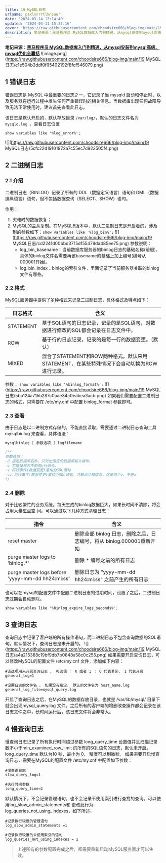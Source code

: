 ```yaml
---
title: 19 MySQL日志
urlname: paxlvnrrtlknouur
date: '2024-03-14 12:14:40'
updated: '2024-04-11 15:27:16'
cover: 'https://raw.githubusercontent.com/choodsire666/blog-img/main/19 MySQL日志/5cfc22d19101872a7c55ec7d922505f4.png'
description: 笔记来源：黑马程序员 MySQL数据库入门到精通，从mysql安装到mysql高级、mysql优化全囊括1 错误日志错误日志是 MySQL 中最重要的日志之一，它记录了当 mysqld 启动和停止时，以及服务器在运行过程中发生任何严重错误时的相关信息。当数据库出现任何故障导致无法正常使用时，建...
---
```

**笔记来源：**[**黑马程序员 MySQL数据库入门到精通，从mysql安装到mysql高级、mysql优化全囊括**](https://www.bilibili.com/video/BV1Kr4y1i7ru/?spm_id_from=333.337.search-card.all.click&vd_source=e8046ccbdc793e09a75eb61fe8e84a30)
![image.png](https://raw.githubusercontent.com/choodsire666/blog-img/main/19 MySQL日志/c1e504b3ddf0f05402192f8fcf546079.png)

## 1 错误日志
错误日志是 MySQL 中最重要的日志之一，它记录了当 mysqld 启动和停止时，以及服务器在运行过程中发生任何严重错误时的相关信息。当数据库出现任何故障导致无法正常使用时，建议首先查看此日志。

该日志是默认开启的，默认存放目录 `/var/log/`，默认的日志文件名为 `mysqld.log `。查看日志位置
```plsql
show variables like '%log_error%';
```

![](https://raw.githubusercontent.com/choodsire666/blog-img/main/19 MySQL日志/5cfc22d19101872a7c55ec7d922505f4.png)
## 2 二进制日志
### 2.1 介绍
二进制日志（BINLOG）记录了所有的 DDL（数据定义语言）语句和 DML（数据操纵语言）语句，但不包括数据查询（SELECT、SHOW）语句。

作用：

1. 灾难时的数据恢复；
2. MySQL的主从复制。在MySQL8版本中，默认二进制日志是开启着的，涉及到的参数如下：`show variables like '%log_bin%';`
![](https://raw.githubusercontent.com/choodsire666/blog-img/main/19 MySQL日志/cd2241d00bbd3715d155479da485ee75.png)
参数说明：
   - log_bin_basename：当前数据库服务器的binlog日志的基础名称(前缀)，具体的binlog文件名需要再该basename的基础上加上编号(编号从000001开始)。
   - log_bin_index：binlog的索引文件，里面记录了当前服务器关联的binlog文件有哪些。
### 2.2 格式
MySQL服务器中提供了多种格式来记录二进制日志，具体格式及特点如下：

| 日志格式 | 含义 |
| --- | --- |
| STATEMENT | 基于SQL语句的日志记录，记录的是SQL语句，对数据进行修改的SQL都会记录在日志文件中。 |
| ROW | 基于行的日志记录，记录的是每一行的数据变更。（默认） |
| MIXED | 混合了STATEMENT和ROW两种格式，默认采用STATEMENT，在某些特殊情况下会自动切换为ROW进行记录。 |

参数：
`show variables like '%binlog_format%';`
![](https://raw.githubusercontent.com/choodsire666/blog-img/main/19 MySQL日志/5ba124a715b287c0aae34c0eabea3acb.png)
如果我们需要配置二进制日志的格式，只需要在 /etc/my.cnf 中配置 binlog_format 参数即可。
### 2.3 查看
由于日志是以二进制方式存储的，不能直接读取，需要通过二进制日志查询工具 mysqlbinlog 来查看，具体语法：
```sql
mysqlbinlog [ 参数选项 ] logfilename 

/**
参数选项： 
-d 指定数据库名称，只列出指定的数据库相关操作。 
-o 忽略掉日志中的前n行命令。 
-v 将行事件(数据变更)重构为SQL语句 
-vv 将行事件(数据变更)重构为SQL语句，并输出注释信息，这是两个v，不是w
*/
```
### 2.4 删除
对于比较繁忙的业务系统，每天生成的binlog数据巨大，如果长时间不清除，将会占用大量磁盘空
间。可以通过以下几种方式清理日志：

| 指令 | 含义 |
| --- | --- |
| reset master | 删除全部 binlog 日志，删除之后，日志编号，将从 binlog.000001重新开始 |
| purge master logs to 'binlog.*' | 删除 * 编号之前的所有日志 |
| purge master logs before 'yyyy-mm-dd hh24:mi:ss' | 删除日志为 "yyyy-mm-dd hh24:mi:ss" 之前产生的所有日志 |

也可以在mysql的配置文件中配置二进制日志的过期时间，设置了之后，二进制日志过期会自动删除。
```plsql
show variables like '%binlog_expire_logs_seconds%';
```
## 3 查询日志
查询日志中记录了客户端的所有操作语句，而二进制日志不包含查询数据的SQL语句。默认情况下，查询日志是未开启的。
![](https://raw.githubusercontent.com/choodsire666/blog-img/main/19 MySQL日志/a4a215388c19bf9db7b0848a58c0c255.png)
如果需要开启查询日志，可以修改MySQL的配置文件 /etc/my.cnf 文件，添加如下内容：
```properties
#该选项用来开启查询日志 ， 可选值 ： 0 或者 1 ； 0 代表关闭， 1 代表开启 
general_log=1 

#设置日志的文件名 ， 如果没有指定， 默认的文件名为 host_name.log 
general_log_file=mysql_query.log
```
开启了查询日志之后，在MySQL的数据存放目录，也就是 /var/lib/mysql/ 目录下就会出现mysql_query.log 文件。之后所有的客户端的增删改查操作都会记录在该日志文件之中，长时间运行后，该日志文件将会非常大。
## 4 慢查询日志
慢查询日志记录了所有执行时间超过参数 long_query_time 设置值并且扫描记录数不小于min_examined_row_limit 的所有的SQL语句的日志，默认未开启。long_query_time 默认为10 秒，最小为 0， 精度可以到微秒。
如果需要开启慢查询日志，需要在MySQL的配置文件 /etc/my.cnf 中配置如下参数：
```properties
#慢查询日志 
slow_query_log=1 

#执行时间参数 
long_query_time=2
```
默认情况下，不会记录管理语句，也不会记录不使用索引进行查找的查询。可以使用log_slow_admin_statements和 更改此行为 log_queries_not_using_indexes，如下所述。
```properties
#记录执行较慢的管理语句 
log_slow_admin_statements =1 

#记录执行较慢的未使用索引的语句 
log_queries_not_using_indexes = 1
```
> 上述所有的参数配置完成之后，都需要重新启动MySQL服务器才可以生效。

